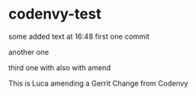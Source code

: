 codenvy-test
============
some added text at 16:48
first one commit

another one

third one with also with amend

This is Luca amending a Gerrit Change from Codenvy